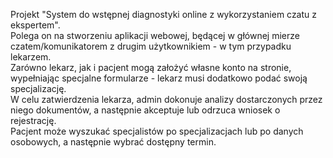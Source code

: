 Projekt "System do wstępnej diagnostyki online z wykorzystaniem czatu z ekspertem".    
Polega on na stworzeniu aplikacji webowej, będącej w głównej mierze czatem/komunikatorem z drugim użytkownikiem - w tym przypadku lekarzem.                                  
Zarówno lekarz, jak i pacjent mogą założyć własne konto na stronie, wypełniając specjalne formularze - lekarz musi dodatkowo podać swoją specjalizację.                                             
W celu zatwierdzenia lekarza, admin dokonuje analizy dostarczonych przez niego dokumentów, a następnie akceptuje lub odrzuca wniosek o rejestrację.                                              
Pacjent może wyszukać specjalistów po specjalizacjach lub po danych osobowych, a następnie wybrać dostępny termin. 
